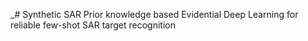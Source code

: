_# Synthetic SAR Prior knowledge based Evidential Deep Learning for reliable few-shot SAR target recognition

